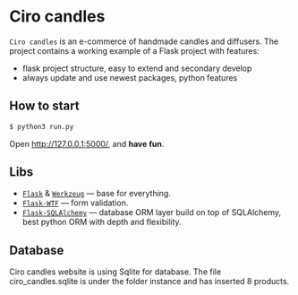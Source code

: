 # Ciro candles

`Ciro candles` is an e-commerce of handmade candles and diffusers.
The project contains a working example of a Flask project with features:

* flask project structure, easy to extend and secondary develop
* always update and use newest packages, python features

## How to start

```sh
$ python3 run.py
```

Open http://127.0.0.1:5000/, and **have fun**.

## Libs

- [`Flask`](http://flask.pocoo.org/) & [`Werkzeug`](http://werkzeug.pocoo.org/) — base for everything.
- [`Flask-WTF`](https://flask-wtf.readthedocs.org/) — form validation.
- [`Flask-SQLAlchemy`](https://pythonhosted.org/Flask-SQLAlchemy/) — database ORM layer build on top of SQLAlchemy, best python ORM with depth and flexibility.

## Database

Ciro candles website is using Sqlite for database. The file ciro_candles.sqlite is under the folder instance and has inserted 8 products.